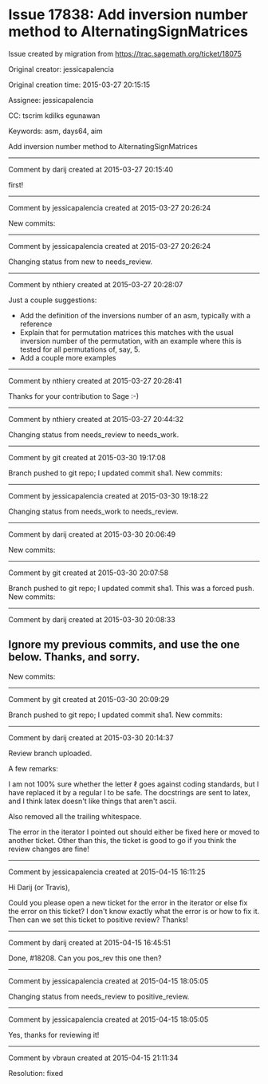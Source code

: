 # Issue 17838: Add inversion number method to AlternatingSignMatrices

Issue created by migration from https://trac.sagemath.org/ticket/18075

Original creator: jessicapalencia

Original creation time: 2015-03-27 20:15:15

Assignee: jessicapalencia

CC:  tscrim kdilks egunawan

Keywords: asm, days64, aim

Add inversion number method to AlternatingSignMatrices


---

Comment by darij created at 2015-03-27 20:15:40

first!


---

Comment by jessicapalencia created at 2015-03-27 20:26:24

New commits:


---

Comment by jessicapalencia created at 2015-03-27 20:26:24

Changing status from new to needs_review.


---

Comment by nthiery created at 2015-03-27 20:28:07

Just a couple suggestions:
- Add the definition of the inversions number of an asm, typically with a reference
- Explain that for permutation matrices this matches with the usual inversion number of the permutation, with an example where this is tested for all permutations of, say, 5.
- Add a couple more examples


---

Comment by nthiery created at 2015-03-27 20:28:41

Thanks for your contribution to Sage :-)


---

Comment by nthiery created at 2015-03-27 20:44:32

Changing status from needs_review to needs_work.


---

Comment by git created at 2015-03-30 19:17:08

Branch pushed to git repo; I updated commit sha1. New commits:


---

Comment by jessicapalencia created at 2015-03-30 19:18:22

Changing status from needs_work to needs_review.


---

Comment by darij created at 2015-03-30 20:06:49

New commits:


---

Comment by git created at 2015-03-30 20:07:58

Branch pushed to git repo; I updated commit sha1. This was a forced push. New commits:


---

Comment by darij created at 2015-03-30 20:08:33

Ignore my previous commits, and use the one below. Thanks, and sorry.
----
New commits:


---

Comment by git created at 2015-03-30 20:09:29

Branch pushed to git repo; I updated commit sha1. New commits:


---

Comment by darij created at 2015-03-30 20:14:37

Review branch uploaded.

A few remarks:

I am not 100% sure whether the letter ℓ goes against coding standards, but I have replaced it by a regular l to be safe. The docstrings are sent to latex, and I think latex doesn't like things that aren't ascii.

Also removed all the trailing whitespace.

The error in the iterator I pointed out should either be fixed here or moved to another ticket. Other than this, the ticket is good to go if you think the review changes are fine!


---

Comment by jessicapalencia created at 2015-04-15 16:11:25

Hi Darij (or Travis),

Could you please open a new ticket for the error in the iterator or else fix the error on this ticket? I don't know exactly what the error is or how to fix it. Then can we set this ticket to positive review? Thanks!


---

Comment by darij created at 2015-04-15 16:45:51

Done, #18208. Can you pos_rev this one then?


---

Comment by jessicapalencia created at 2015-04-15 18:05:05

Changing status from needs_review to positive_review.


---

Comment by jessicapalencia created at 2015-04-15 18:05:05

Yes, thanks for reviewing it!


---

Comment by vbraun created at 2015-04-15 21:11:34

Resolution: fixed
